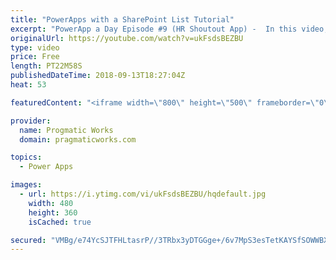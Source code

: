 ```yaml
---
title: "PowerApps with a SharePoint List Tutorial"
excerpt: "PowerApp a Day Episode #9 (HR Shoutout App) -  In this video, you'll see how to read and write data into SharePoint using PowerApps. We'll also explore some quirks with the people picker in SharePoint.    Power App and Power Platform Training : https://pragmaticworks.com/training/on-demand-training"
originalUrl: https://youtube.com/watch?v=ukFsdsBEZBU
type: video
price: Free
length: PT22M58S
publishedDateTime: 2018-09-13T18:27:04Z
heat: 53

featuredContent: "<iframe width=\"800\" height=\"500\" frameborder=\"0\" src=\"https://www.youtube.com/embed/ukFsdsBEZBU\" allow=\"accelerometer; autoplay; encrypted-media; gyroscope; picture-in-picture\" allowfullscreen></iframe>"

provider:
  name: Progmatic Works
  domain: pragmaticworks.com

topics:
  - Power Apps

images:
  - url: https://i.ytimg.com/vi/ukFsdsBEZBU/hqdefault.jpg
    width: 480
    height: 360
    isCached: true

secured: "VMBg/e74YcSJTFHLtasrP//3TRbx3yDTGGge+/6v7MpS3esTetKAYSfSOWWBX/jXzrtxIJuoAAr1tSN5Pb6tUHa90eZVpnAQLakuCUJ+jm+W0gunctWkfDbZcH4ATgooyADKFHbzKP4bWFSwlYILdy2n9j2PgCc1g+FrFLJIaVJr8Dx6AKJpnchvxnjUb3o2TpQisQdh7dJrS8iwRzy5PaEjkXdRH4b1SRbcBNHKWT55z9HiknhlAkcjpq6YzEdFIzU2MaV+y3y3TK2RnV12WfTUV5GFRDSCuDz4ypsoqU34qfY2n2b7NV6HryQP+4CZ2IB8TVTY/fPM+5AqH9292LIm9YlDGwSX9A9ZDkl/tbYKhrxoHTrJkrbo1ZF2F67j5ttdg7E1JDbsM9RnNRxOgXi01GE3QVMMIePUHqOB91s=;t+ZVtnNaUQXEx2i9nm2Yqw=="
---
```


